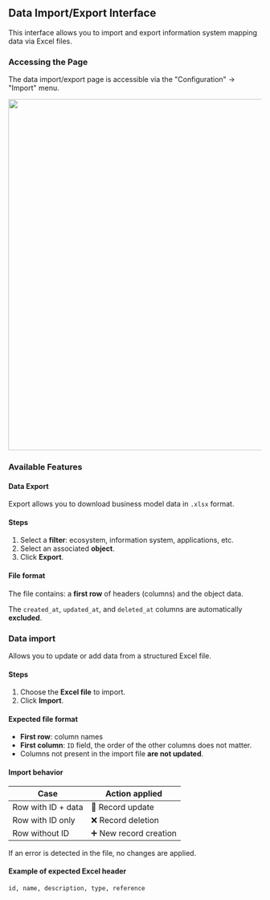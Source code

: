 ## Data Import/Export Interface

This interface allows you to import and export information system mapping data via Excel files.

### Accessing the Page

The data import/export page is accessible via the "Configuration" -> "Import" menu.

[<img src="/mercator/images/import.png" width="700">](/mercator/images/import.png)

### Available Features

#### Data Export

Export allows you to download business model data in `.xlsx` format.

#### Steps

1. Select a **filter**: ecosystem, information system, applications, etc.
2. Select an associated **object**.
3. Click **Export**.

#### File format

The file contains: a **first row** of headers (columns) and the object data.

The `created_at`, `updated_at`, and `deleted_at` columns are automatically **excluded**.

### Data import

Allows you to update or add data from a structured Excel file.

#### Steps

1. Choose the **Excel file** to import.
2. Click **Import**.

#### Expected file format

- **First row**: column names
- **First column**: `ID` field, the order of the other columns does not matter.
- Columns not present in the import file **are not updated**.

#### Import behavior

| Case | Action applied |
|-----|------------------|
| Row with ID + data | 🔁 Record update |
| Row with ID only | ❌ Record deletion |
| Row without ID | ➕ New record creation |

If an error is detected in the file, no changes are applied.

#### Example of expected Excel header

```plaintext
id, name, description, type, reference
```
